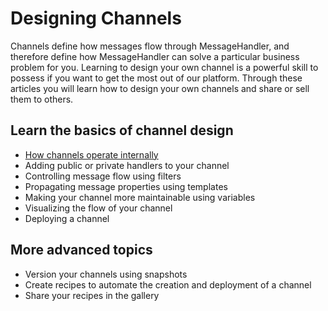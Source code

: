 # Designing Channels

Channels define how messages flow through MessageHandler, and therefore define how MessageHandler can solve a particular business problem for you. Learning to design your own channel is a powerful skill to possess if you want to get the most out of our platform. Through these articles you will learn how to design your own channels and share or sell them to others.

## Learn the basics of channel design

 * [How channels operate internally](/documentation/designing-channels/channel-internals)
 * Adding public or private handlers to your channel
 * Controlling message flow using filters
 * Propagating message properties using templates
 * Making your channel more maintainable using variables
 * Visualizing the flow of your channel
 * Deploying a channel
 
## More advanced topics

 * Version your channels using snapshots
 * Create recipes to automate the creation and deployment of a channel
 * Share your recipes in the gallery
 